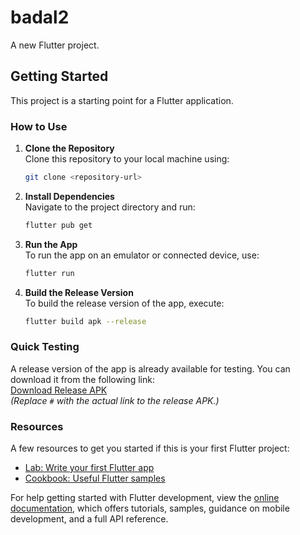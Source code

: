 # badal2

A new Flutter project.

## Getting Started

This project is a starting point for a Flutter application.

### How to Use

1. **Clone the Repository**  
   Clone this repository to your local machine using:
   ```bash
   git clone <repository-url>
   ```

2. **Install Dependencies**  
   Navigate to the project directory and run:
   ```bash
   flutter pub get
   ```

3. **Run the App**  
   To run the app on an emulator or connected device, use:
   ```bash
   flutter run
   ```

4. **Build the Release Version**  
   To build the release version of the app, execute:
   ```bash
   flutter build apk --release
   ```

### Quick Testing

A release version of the app is already available for testing. You can download it from the following link:  
[Download Release APK](#)  
*(Replace `#` with the actual link to the release APK.)*

### Resources

A few resources to get you started if this is your first Flutter project:

- [Lab: Write your first Flutter app](https://docs.flutter.dev/get-started/codelab)
- [Cookbook: Useful Flutter samples](https://docs.flutter.dev/cookbook)

For help getting started with Flutter development, view the
[online documentation](https://docs.flutter.dev/), which offers tutorials,
samples, guidance on mobile development, and a full API reference.
